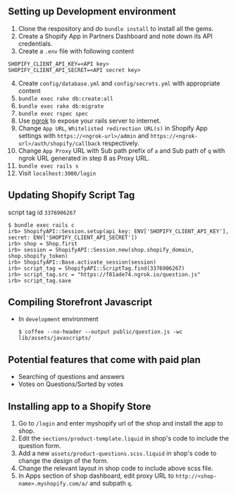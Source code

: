 ## Setting up Development environment

1. Clone the respository and do `bundle install` to install all the gems.
2. Create a Shopify App in Partners Dashboard and note down its API credentials.
3. Create a `.env` file with following content
```
SHOPIFY_CLIENT_API_KEY=<API key>
SHOPIFY_CLIENT_API_SECRET=<API secret key>

```
4. Create `config/database.yml` and `config/secrets.yml` with appropriate content
5. `bundle exec rake db:create:all`
6. `bundle exec rake db:migrate`
7. `bundle exec rspec spec`
8. Use [ngrok](https://ngrok.com/docs/2#expose) to expose your rails server to internet.
9. Change `App URL`, `Whitelisted redirection URL(s)` in Shopify App settings with `https://<ngrok-url>/admin` and `https://<ngrok-url>/auth/shopify/callback` respectively.
10. Change `App Proxy` URL with Sub path prefix of `a` and Sub path of `q` with ngrok URL generated in step 8 as Proxy URL.
11. `bundle exec rails s`
12. Visit `localhost:3000/login`


## Updating Shopify Script Tag

script tag id `3376906267`

```
$ bundle exec rails c
irb> ShopifyAPI::Session.setup(api_key: ENV['SHOPIFY_CLIENT_API_KEY'], secret: ENV['SHOPIFY_CLIENT_API_SECRET'])
irb> shop = Shop.first
irb> session = ShopifyAPI::Session.new(shop.shopify_domain, shop.shopify_token)
irb> ShopifyAPI::Base.activate_session(session)
irb> script_tag = ShopifyAPI::ScriptTag.find(3376906267)
irb> script_tag.src = "https://f81ade74.ngrok.io/question.js"
irb> script_tag.save
```

## Compiling Storefront Javascript

* In `development` environment

    `$ coffee --no-header --output public/question.js -wc lib/assets/javascripts/`

## Potential features that come with paid plan

* Searching of questions and answers
* Votes on Questions/Sorted by votes

## Installing app to a Shopify Store

1. Go to `/login` and enter myshopify url of the shop and install the app to shop.
2. Edit the `sections/product-template.liquid` in shop's code to include the question form.
3. Add a new `assets/product-questions.scss.liquid` in shop's code to change the design of the form.
4. Change the relevant layout in shop code to include above scss file.
5. In Apps section of shop dashboard, edit proxy URL to `http://<shop-name>.myshopify.com/a/` and subpath `q`.
